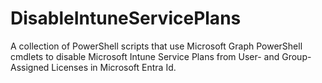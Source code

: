 # DisableIntuneServicePlans
A collection of PowerShell scripts that use Microsoft Graph PowerShell cmdlets to disable Microsoft Intune Service Plans from User- and Group-Assigned Licenses in Microsoft Entra Id.
